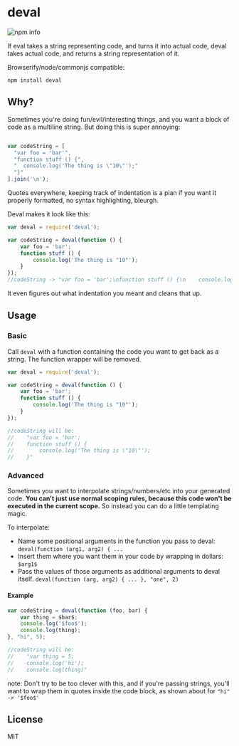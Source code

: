 # deval

![npm info](https://nodei.co/npm/deval.png?compact=true)

If eval takes a string representing code, and turns it into actual code, deval takes actual code, and returns a string representation of it.

Browserify/node/commonjs compatible:

```
npm install deval
```

## Why?

Sometimes you're doing fun/evil/interesting things, and you want a block of code as a multiline string. But doing this is super annoying:

```javascript

var codeString = [
  "var foo = 'bar'",
  "function stuff () {",
  "  console.log('The thing is \"10\"');"
  "}"
].join('\n');
```

Quotes everywhere, keeping track of indentation is a pian if you want it properly formatted, no syntax highlighting, bleurgh.

Deval makes it look like this:

```javascript
var deval = require('deval');

var codeString = deval(function () {
    var foo = 'bar';
    function stuff () {
        console.log('The thing is "10"');
    }
});
//codeString -> "var foo = 'bar';\nfunction stuff () {\n    console.log('The thing is \"10\"');\n}"
```

It even figures out what indentation you meant and cleans that up.

## Usage

### Basic

Call `deval` with a function containing the code you want to get back as a string. The function wrapper will be removed.

```javascript
var deval = require('deval');

var codeString = deval(function () {
    var foo = 'bar';
    function stuff () {
        console.log('The thing is "10"');
    }
});

//codeString will be:
//    "var foo = 'bar';
//    function stuff () {
//        console.log('The thing is \"10\"');
//    }"
```

### Advanced

Sometimes you want to interpolate strings/numbers/etc into your generated code. **You can't just use normal scoping rules, because this code won't be executed in the current scope.** So instead you can do a little templating magic.

To interpolate:

* Name some positional arguments in the function you pass to deval: `deval(function (arg1, arg2) { ...`
* Insert them where you want them in your code by wrapping in dollars: `$arg1$`
* Pass the values of those arguments as additional arguments to deval itself. `deval(function (arg, arg2) { ... }, "one", 2)`

#### Example

```javascript
var codeString = deval(function (foo, bar) {
    var thing = $bar$;
    console.log('$foo$');
    console.log(thing);
}, "hi", 5);

//codeString will be:
//    "var thing = 5;
//    console.log('hi');
//    console.log(thing)"
```

note: Don't try to be too clever with this, and if you're passing strings, you'll want to wrap them in quotes inside the code block, as shown about for `"hi" -> '$foo$'`

## License

MIT
